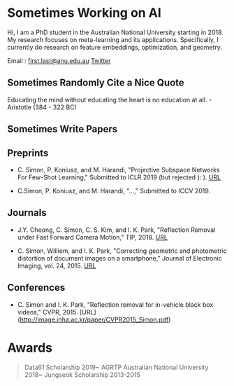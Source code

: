# Sometimes Working on AI
Hi, I am a PhD student in the Australian National University starting in 2018.
My research focuses on meta-learning and its applications. Specifically, I currently do research on feature embeddings, optimization, and geometry.

Email : first.last@anu.edu.au
[Twitter](https://twitter.com/cimonou)

## Sometimes Randomly Cite a Nice Quote

Educating the mind without educating the heart is no education at all. - Aristotle (384 - 322 BC)




## Sometimes Write Papers
## Preprints
- C. Simon, P. Koniusz, and M. Harandi, "Projective Subspace Networks For Few-Shot Learning," Submitted to ICLR 2019 (but rejected ): ). [URL](https://openreview.net/pdf?id=rkzfuiA9F7)

- C.Simon, P. Koniusz, and M. Harandi, "...," Submitted to ICCV 2019. 

## Journals
- J.Y. Cheong, C. Simon, C. S. Kim, and I. K. Park, "Reflection Removal under Fast Forward Camera Motion," TIP, 2018. [URL](http://image.inha.ac.kr/wp-content/uploads/2017/07/TIP2017Cheong.pdf)

- C. Simon, Williem, and I. K. Park, "Correcting geometric and photometric distortion of document images on a smartphone," Journal of Electronic Imaging, vol. 24, 2015. [URL](http://image.inha.ac.kr/paper/JEI201501_Simon.pdf)

## Conferences
- C. Simon and I. K. Park, "Reflection removal for in-vehicle black box videos," CVPR, 2015. [URL] (http://image.inha.ac.kr/paper/CVPR2015_Simon.pdf)


# Awards
> Data61 Scholarship 2019~
> AGRTP Australian National University 2018~
> Jungseok Scholarship 2013-2015
